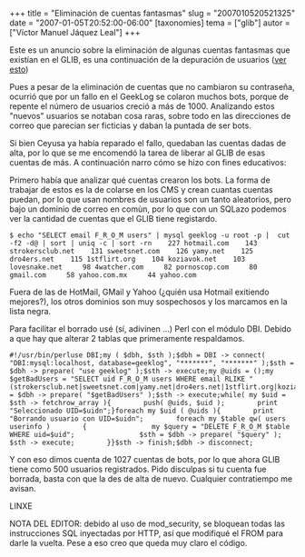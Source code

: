 +++
title = "Eliminación de cuentas fantasmas"
slug = "2007010520521325"
date = "2007-01-05T20:52:00-06:00"
[taxonomies]
tema = ["glib"]
autor = ["Víctor Manuel Jáquez Leal"]
+++

Este es un anuncio sobre la eliminación de algunas cuentas fantasmas que
existían en el GLIB, es una continuación de la depuración de usuarios
([ver esto](http://www.glib.org.mx/article.php?story=20060725081120288))

Pues a pesar de la eliminación de cuentas que no cambiaron su
contraseña, ocurrió que por un fallo en el GeekLog se colaron muchos
bots, porque de repente el número de usuarios creció a más de 1000.
Analizando estos "nuevos" usuarios se notaban cosa raras, sobre todo en
las direcciones de correo que parecian ser ficticias y daban la puntada
de ser bots.

Si bien Ceyusa ya había reparado el fallo, quedaban las cuentas dadas de
alta, por lo que se me encomendó la tarea de liberar al GLIB de esas
cuentas de más. A continuación narro cómo se hizo con fines educativos:

<!-- more -->
Primero había que analizar qué cuentas crearon los bots. La forma de
trabajar de estos es la de colarse en los CMS y crean cuantas cuentas
puedan, por lo que usan nombres de usuarios son un tanto aleatorios,
pero bajo un dominio de correo en comùn, por lo que con un SQLazo
podemos ver la cantidad de cuentas que el GLIB tiene registardo.

    $ echo "SELECT email F_R_O_M users" | mysql geeklog -u root -p |  cut -f2 -d@ | sort | uniq -c | sort -rn    227 hotmail.com    143 strokersclub.net    131 sweetsnet.com    126 yamy.net    125 dro4ers.net    115 1stflirt.org    104 koziavok.net    103 lovesnake.net     98 4watcher.com     82 pornoscop.com     80 gmail.com     58 yahoo.com.mx     44 yahoo.com

Fuera de las de HotMail, GMail y Yahoo (¿quién usa Hotmail exitiendo
mejores?), los otros dominios son muy sospechosos y los marcamos en la
lista negra.

Para facilitar el borrado usé (sí, adivinen ...) Perl con el módulo DBI.
Debido a que hay que alterar 2 tablas que primeramente respaldamos.

    #!/usr/bin/perluse DBI;my ( $dbh, $sth );$dbh = DBI -> connect( "DBI:mysql:localhost, database=geeklog", "*******", "*******" );$sth = $dbh -> prepare( "use geeklog" );$sth -> execute;my @uids = ();my $getBadUsers = "SELECT uid F_R_O_M users WHERE email RLIKE "(strokersclub.net|sweetsnet.com|yamy.net|dro4ers.net|1stflirt.org|koziavok.net|lovesnake.net|4watcher.com|pornoscop.com)"";$sth = $dbh -> prepare( "$getBadUsers" );$sth -> execute;while( my $uid = $sth -> fetchrow_array ){        push( @uids, $uid );        print "Seleccionado UID=$uidn";}foreach my $uid ( @uids ){        print "Borrando usuario con UID=$uidn";        foreach my $table qw( users userinfo )        {                my $query = "DELETE F_R_O_M $table WHERE uid=$uid";                $sth = $dbh -> prepare( "$query" );                $sth -> execute;        }}$sth -> finish;$dbh -> disconnect;

Y con eso dimos cuenta de 1027 cuentas de bots, por lo que ahora GLIB
tiene como 500 usuarios registrados. Pido disculpas si tu cuenta fue
borrada, basta con que la des de alta de nuevo. Cualquier contratiempo
me avisan.

LINXE

NOTA DEL EDITOR: debido al uso de mod_security, se bloquean todas las
instrucciones SQL inyectadas por HTTP, así que modifiqué el FROM para
darle la vuelta. Pese a eso creo que queda muy claro el código.

